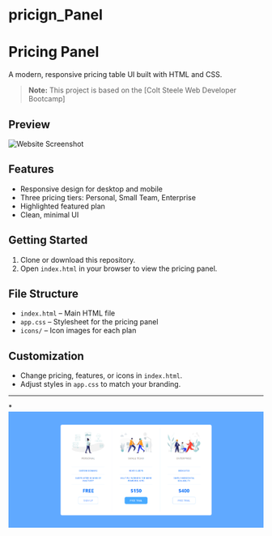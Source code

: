# pricign_Panel

# Pricing Panel

A modern, responsive pricing table UI built with HTML and CSS.

> **Note:** This project is based on the [Colt Steele Web Developer Bootcamp]

## Preview

![Website Screenshot](images/screenshot.png)

<!-- Replace 'images/screenshot.png' with your actual screenshot path -->

## Features

- Responsive design for desktop and mobile
- Three pricing tiers: Personal, Small Team, Enterprise
- Highlighted featured plan
- Clean, minimal UI

## Getting Started

1. Clone or download this repository.
2. Open `index.html` in your browser to view the pricing panel.

## File Structure

- `index.html` – Main HTML file
- `app.css` – Stylesheet for the pricing panel
- `icons/` – Icon images for each plan

## Customization

- Change pricing, features, or icons in `index.html`.
- Adjust styles in `app.css` to match your branding.

---

\*![alt text](image.png)
